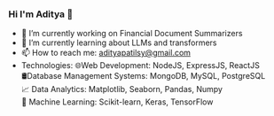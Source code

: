 ### Hi I'm Aditya 👋

- 🔭 I’m currently working on Financial Document Summarizers
- 🌱 I’m currently learning about LLMs and transformers
- 📫 How to reach me: adityapatilsy@gmail.com
- Technologies: 
🌐Web Development: NodeJS, ExpressJS, ReactJS <br>
🛢Database Management Systems: MongoDB, MySQL, PostgreSQL <br>
📈 Data Analytics: Matplotlib, Seaborn, Pandas, Numpy <br>
🦾 Machine Learning: Scikit-learn, Keras, TensorFlow <br>
